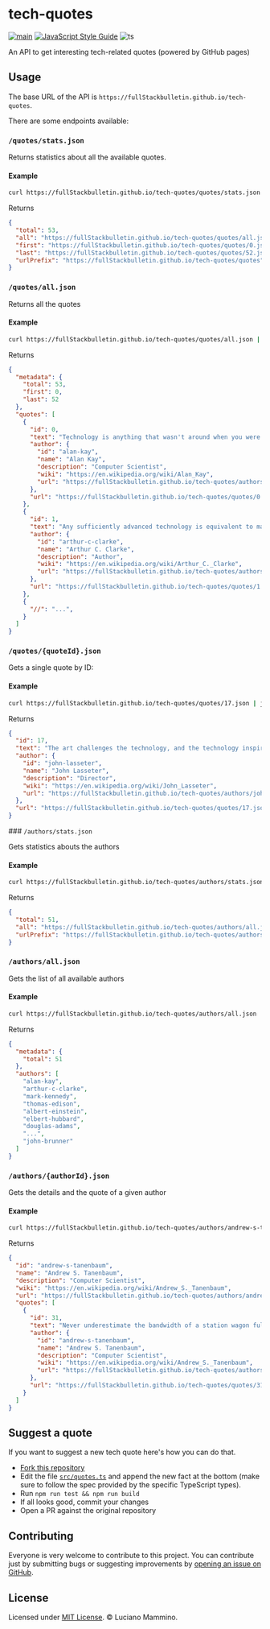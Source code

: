 # tech-quotes

[![main](https://github.com/FullStackBulletin/tech-quotes/actions/workflows/test.yaml/badge.svg)](https://github.com/FullStackBulletin/tech-quotes/actions/workflows/test.yaml)
[![JavaScript Style Guide](https://img.shields.io/badge/code_style-standard-brightgreen.svg)](https://standardjs.com)
![ts](https://badgen.net/badge/Built%20With/TypeScript/blue)


An API to get interesting tech-related quotes (powered by GitHub pages)

## Usage

The base URL of the API is `https://fullStackbulletin.github.io/tech-quotes`.

There are some endpoints available:

### `/quotes/stats.json`

Returns statistics about all the available quotes.

#### Example

```bash
curl https://fullStackbulletin.github.io/tech-quotes/quotes/stats.json | jq .
```

Returns

```json
{
  "total": 53,
  "all": "https://fullStackbulletin.github.io/tech-quotes/quotes/all.json",
  "first": "https://fullStackbulletin.github.io/tech-quotes/quotes/0.json",
  "last": "https://fullStackbulletin.github.io/tech-quotes/quotes/52.json",
  "urlPrefix": "https://fullStackbulletin.github.io/tech-quotes/quotes"
}
```

### `/quotes/all.json`

Returns all the quotes

#### Example

```bash
curl https://fullStackbulletin.github.io/tech-quotes/quotes/all.json | jq .
```

Returns

```json
{
  "metadata": {
    "total": 53,
    "first": 0,
    "last": 52
  },
  "quotes": [
    {
      "id": 0,
      "text": "Technology is anything that wasn't around when you were born",
      "author": {
        "id": "alan-kay",
        "name": "Alan Kay",
        "description": "Computer Scientist",
        "wiki": "https://en.wikipedia.org/wiki/Alan_Kay",
        "url": "https://fullStackbulletin.github.io/tech-quotes/authors/alan-kay.json"
      },
      "url": "https://fullStackbulletin.github.io/tech-quotes/quotes/0.json"
    },
    {
      "id": 1,
      "text": "Any sufficiently advanced technology is equivalent to magic",
      "author": {
        "id": "arthur-c-clarke",
        "name": "Arthur C. Clarke",
        "description": "Author",
        "wiki": "https://en.wikipedia.org/wiki/Arthur_C._Clarke",
        "url": "https://fullStackbulletin.github.io/tech-quotes/authors/arthur-c-clarke.json"
      },
      "url": "https://fullStackbulletin.github.io/tech-quotes/quotes/1.json"
    },
    {
      "//": "...",
    }
  ]
}
```

### `/quotes/{quoteId}.json`

Gets a single quote by ID:

#### Example

```bash
curl https://fullStackbulletin.github.io/tech-quotes/quotes/17.json | jq .
```

Returns

```json
{
  "id": 17,
  "text": "The art challenges the technology, and the technology inspires the art",
  "author": {
    "id": "john-lasseter",
    "name": "John Lasseter",
    "description": "Director",
    "wiki": "https://en.wikipedia.org/wiki/John_Lasseter",
    "url": "https://fullStackbulletin.github.io/tech-quotes/authors/john-lasseter.json"
  },
  "url": "https://fullStackbulletin.github.io/tech-quotes/quotes/17.json"
}
```


### `/authors/stats.json`

Gets statistics abouts the authors

#### Example

```bash
curl https://fullStackbulletin.github.io/tech-quotes/authors/stats.json | jq .
```

Returns

```json
{
  "total": 51,
  "all": "https://fullStackbulletin.github.io/tech-quotes/authors/all.json",
  "urlPrefix": "https://fullStackbulletin.github.io/tech-quotes/authors"
}
```

### `/authors/all.json`

Gets the list of all available authors

#### Example

```bash
curl https://fullStackbulletin.github.io/tech-quotes/authors/all.json | jq .
```

Returns

```json
{
  "metadata": {
    "total": 51
  },
  "authors": [
    "alan-kay",
    "arthur-c-clarke",
    "mark-kennedy",
    "thomas-edison",
    "albert-einstein",
    "elbert-hubbard",
    "douglas-adams",
    "...",
    "john-brunner"
  ]
}
```

### `/authors/{authorId}.json`

Gets the details and the quote of a given author

#### Example

```bash
curl https://fullStackbulletin.github.io/tech-quotes/authors/andrew-s-tanenbaum.json | jq .
```

Returns

```json
{
  "id": "andrew-s-tanenbaum",
  "name": "Andrew S. Tanenbaum",
  "description": "Computer Scientist",
  "wiki": "https://en.wikipedia.org/wiki/Andrew_S._Tanenbaum",
  "url": "https://fullStackbulletin.github.io/tech-quotes/authors/andrew-s-tanenbaum.json",
  "quotes": [
    {
      "id": 31,
      "text": "Never underestimate the bandwidth of a station wagon full of tapes hurtling down the highway",
      "author": {
        "id": "andrew-s-tanenbaum",
        "name": "Andrew S. Tanenbaum",
        "description": "Computer Scientist",
        "wiki": "https://en.wikipedia.org/wiki/Andrew_S._Tanenbaum",
        "url": "https://fullStackbulletin.github.io/tech-quotes/authors/andrew-s-tanenbaum.json"
      },
      "url": "https://fullStackbulletin.github.io/tech-quotes/quotes/31.json"
    }
  ]
}
```

## Suggest a quote

If you want to suggest a new tech quote here's how you can do that.

- [Fork this repository](https://github.com/FullStackBulletin/tech-quotes/fork)
- Edit the file [`src/quotes.ts`](/src/quotes.ts) and append the new fact at the bottom (make sure to follow the spec provided by the specific TypeScript types).
- Run `npm run test && npm run build`
- If all looks good, commit your changes
- Open a PR against the original repository


## Contributing

Everyone is very welcome to contribute to this project.
You can contribute just by submitting bugs or suggesting improvements by
[opening an issue on GitHub](https://github.com/FullStackBulletin/tech-quotes/issues).


## License

Licensed under [MIT License](LICENSE). © Luciano Mammino.
